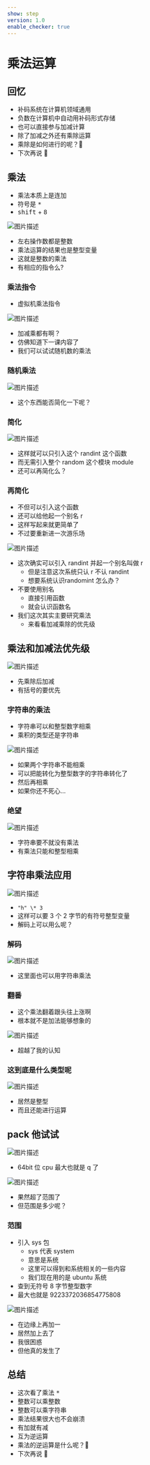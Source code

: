 ```yaml
---
show: step
version: 1.0
enable_checker: true
---
```


# 乘法运算

## 回忆

- 补码系统在计算机领域通用
- 负数在计算机中自动用补码形式存储
- 也可以直接参与加减计算
- 除了加减之外还有乘除运算
- 乘除是如何进行的呢？🤪
- 下次再说 👋

## 乘法

- 乘法本质上是连加
- 符号是 <kbd>\*</kbd>
- <kbd>shift</kbd> + <kbd>8</kbd>

![图片描述](https://doc.shiyanlou.com/courses/uid1190679-20210820-1629431338975)

- 左右操作数都是整数
- 乘法运算的结果也是整型变量
- 这就是整数的乘法
- 有相应的指令么?

### 乘法指令

- 虚拟机乘法指令

![图片描述](https://doc.shiyanlou.com/courses/uid1190679-20220731-1659274268339)

- 加减乘都有啊？
- 仿佛知道下一课内容了
- 我们可以试试随机数的乘法

### 随机乘法

![图片描述](https://doc.shiyanlou.com/courses/uid1190679-20210915-1631710100605)

- 这个东西能否简化一下呢？

### 简化

![图片描述](https://doc.shiyanlou.com/courses/uid1190679-20210915-1631710408500)

- 这样就可以只引入这个 randint 这个函数
- 而无需引入整个 random 这个模块 module
- 还可以再简化么？

### 再简化

- 不但可以引入这个函数
- 还可以给他起一个别名 r
- 这样写起来就更简单了
- 不过要重新进一次游乐场

![图片描述](https://doc.shiyanlou.com/courses/uid1190679-20220222-1645534959615)

- 这次确实可以引入 randint 并起一个别名叫做 r
	- 但是注意这次系统只认 r 不认 randint
	- 想要系统认识randomint 怎么办？
- 不要使用别名 
	- 直接引用函数
	- 就会认识函数名
- 我们这次其实主要研究乘法
	- 来看看加减乘除的优先级

## 乘法和加减法优先级

![图片描述](https://doc.shiyanlou.com/courses/uid1190679-20210820-1629431588146)

- 先乘除后加减
- 有括号的要优先

### 字符串的乘法

- 字符串可以和整型数字相乘
- 乘积的类型还是字符串

![图片描述](https://doc.shiyanlou.com/courses/uid1190679-20210820-1629431724087)

- 如果两个字符串不能相乘
- 可以把能转化为整型数字的字符串转化了
- 然后再相乘
- 如果你还不死心...

### 绝望

![图片描述](https://doc.shiyanlou.com/courses/uid1190679-20211103-1635946827393)

- 字符串要不就没有乘法
- 有乘法只能和整型相乘

## 字符串乘法应用

![图片描述](https://doc.shiyanlou.com/courses/uid1190679-20210820-1629431868683)

- `"h" \* 3`
- 这样可以要 3 个 2 字节的有符号整型变量
- 解码上可以用么呢？

### 解码

![图片描述](https://doc.shiyanlou.com/courses/uid1190679-20210820-1629432099059)

- 这里面也可以用字符串乘法

### 翻番

- 这个乘法翻着跟头往上涨啊
- 根本就不是加法能够想象的

![图片描述](https://doc.shiyanlou.com/courses/uid1190679-20210820-1629433073076)

- 超越了我的认知

### 这到底是什么类型呢

![图片描述](https://doc.shiyanlou.com/courses/uid1190679-20210817-1629170347485)

- 居然是整型
- 而且还能进行运算

## pack 他试试

![图片描述](https://doc.shiyanlou.com/courses/uid1190679-20210820-1629433313615)

- 64bit 位 cpu 最大也就是 q 了

![图片描述](https://doc.shiyanlou.com/courses/uid1190679-20210820-1629433361625)

- 果然超了范围了
- 但范围是多少呢？

### 范围

- 引入 sys 包
  - sys 代表 system
  - 意思是系统
  - 这里可以得到和系统相关的一些内容
  - 我们现在用的是 ubuntu 系统
- 查到无符号 8 字节整型数字
- 最大也就是 9223372036854775808

![图片描述](https://doc.shiyanlou.com/courses/uid1190679-20210820-1629433426170)

- 在边缘上再加一
- 居然加上去了
- 我很困惑
- 但他真的发生了

## 总结

- 这次看了乘法 <kbd>\*</kbd>
- 整数可以乘整数
- 整数可以乘字符串
- 乘法结果很大也不会崩溃
- 有加就有减
- 互为逆运算
- 乘法的逆运算是什么呢？🤪
- 下次再说 👋
